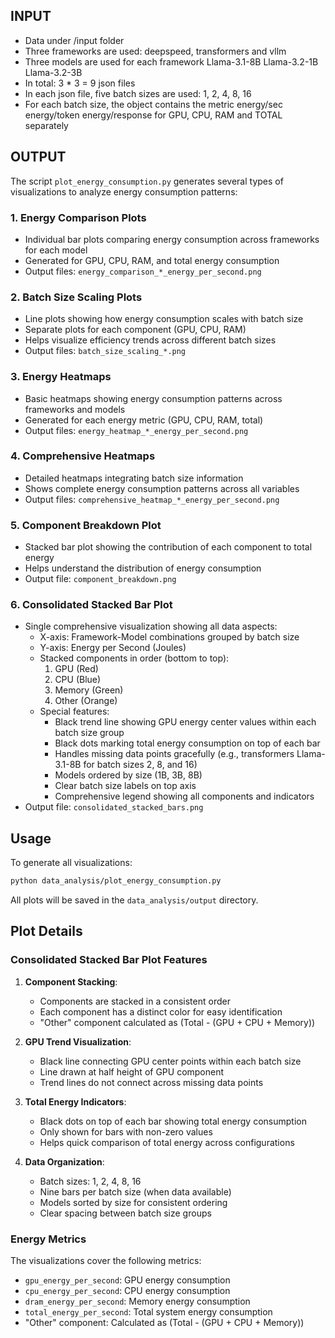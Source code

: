 ## INPUT
- Data under /input folder
- Three frameworks are used: deepspeed, transformers and vllm
- Three models are used for each framework Llama-3.1-8B Llama-3.2-1B Llama-3.2-3B
- In total: 3 * 3 =  9 json files
- In each json file, five batch sizes are used: 1, 2, 4, 8, 16 
- For each batch size, the object contains the metric energy/sec energy/token energy/response for GPU, CPU, RAM and TOTAL separately

## OUTPUT
The script `plot_energy_consumption.py` generates several types of visualizations to analyze energy consumption patterns:

### 1. Energy Comparison Plots
- Individual bar plots comparing energy consumption across frameworks for each model
- Generated for GPU, CPU, RAM, and total energy consumption
- Output files: `energy_comparison_*_energy_per_second.png`

### 2. Batch Size Scaling Plots
- Line plots showing how energy consumption scales with batch size
- Separate plots for each component (GPU, CPU, RAM)
- Helps visualize efficiency trends across different batch sizes
- Output files: `batch_size_scaling_*.png`

### 3. Energy Heatmaps
- Basic heatmaps showing energy consumption patterns across frameworks and models
- Generated for each energy metric (GPU, CPU, RAM, total)
- Output files: `energy_heatmap_*_energy_per_second.png`

### 4. Comprehensive Heatmaps
- Detailed heatmaps integrating batch size information
- Shows complete energy consumption patterns across all variables
- Output files: `comprehensive_heatmap_*_energy_per_second.png`

### 5. Component Breakdown Plot
- Stacked bar plot showing the contribution of each component to total energy
- Helps understand the distribution of energy consumption
- Output file: `component_breakdown.png`

### 6. Consolidated Stacked Bar Plot
- Single comprehensive visualization showing all data aspects:
  - X-axis: Framework-Model combinations grouped by batch size
  - Y-axis: Energy per Second (Joules)
  - Stacked components in order (bottom to top):
    1. GPU (Red)
    2. CPU (Blue)
    3. Memory (Green)
    4. Other (Orange)
  - Special features:
    - Black trend line showing GPU energy center values within each batch size group
    - Black dots marking total energy consumption on top of each bar
    - Handles missing data points gracefully (e.g., transformers Llama-3.1-8B for batch sizes 2, 8, and 16)
    - Models ordered by size (1B, 3B, 8B)
    - Clear batch size labels on top axis
    - Comprehensive legend showing all components and indicators
- Output file: `consolidated_stacked_bars.png`

## Usage
To generate all visualizations:
```bash
python data_analysis/plot_energy_consumption.py
```

All plots will be saved in the `data_analysis/output` directory.

## Plot Details
### Consolidated Stacked Bar Plot Features
1. **Component Stacking**:
   - Components are stacked in a consistent order
   - Each component has a distinct color for easy identification
   - "Other" component calculated as (Total - (GPU + CPU + Memory))

2. **GPU Trend Visualization**:
   - Black line connecting GPU center points within each batch size
   - Line drawn at half height of GPU component
   - Trend lines do not connect across missing data points

3. **Total Energy Indicators**:
   - Black dots on top of each bar showing total energy consumption
   - Only shown for bars with non-zero values
   - Helps quick comparison of total energy across configurations

4. **Data Organization**:
   - Batch sizes: 1, 2, 4, 8, 16
   - Nine bars per batch size (when data available)
   - Models sorted by size for consistent ordering
   - Clear spacing between batch size groups

### Energy Metrics
The visualizations cover the following metrics:
- `gpu_energy_per_second`: GPU energy consumption
- `cpu_energy_per_second`: CPU energy consumption
- `dram_energy_per_second`: Memory energy consumption
- `total_energy_per_second`: Total system energy consumption
- "Other" component: Calculated as (Total - (GPU + CPU + Memory))